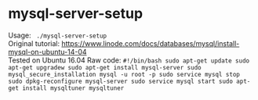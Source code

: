 # mysql-server-setup
  Usage: ` ./mysql-server-setup`  
  Original tutorial: https://www.linode.com/docs/databases/mysql/install-mysql-on-ubuntu-14-04  
  Tested on Ubuntu 16.04
  Raw code: `#!/bin/bash
sudo apt-get update
sudo apt-get upgradew
sudo apt-get install mysql-server
sudo mysql_secure_installation
mysql -u root -p
sudo service mysql stop
sudo dpkg-reconfigure mysql-server
sudo service mysql start
sudo apt-get install mysqltuner
mysqltuner
`  
